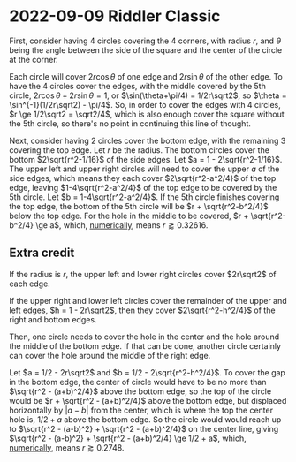 2022-09-09 Riddler Classic
==========================
First, consider having 4 circles covering the 4 corners, with radius $r$,
and $\theta$ being the angle between the side of the square and the center
of the circle at the corner.

Each circle will cover $2r\cos\theta$ of one edge and $2r\sin\theta$ of
the other edge.  To have the 4 circles cover the edges, with the middle
covered by the 5th circle, $2r\cos\theta + 2r\sin\theta = 1$, or
$\sin(\theta+\pi/4) =  1/2r\sqrt2$, so
$\theta = \sin^{-1}(1/2r\sqrt2) - \pi/4$.  So, in order to cover the
edges with 4 circles, $r \ge 1/2\sqrt2 = \sqrt2/4$, which is also enough
cover the square without the 5th circle, so there's no point in continuing
this line of thought.

Next, consider having 2 circles cover the bottom edge, with the remaining 3
covering the top edge.  Let $r$ be the radius.  The bottom circles cover
the bottom $2\sqrt{r^2-1/16}$ of the side edges.  Let
$a = 1 - 2\sqrt{r^2-1/16}$.  The upper left and upper right circles will need
to cover the upper $a$ of the side edges, which means they each cover
$2\sqrt{r^2-a^2/4}$ of the top edge, leaving $1-4\sqrt{r^2-a^2/4}$ of the
top edge to be covered by the 5th circle.  Let $b = 1-4\sqrt{r^2-a^2/4}$.
If the 5th circle finishes covering the top edge, the bottom of the 5th
circle will be $r + \sqrt{r^2-b^2/4}$ below the top edge.  For the hole
in the middle to be covered, $r + \sqrt{r^2-b^2/4} \ge a$, which,
[numerically](2022090c.hs), means $r \gtrapprox 0.32616$.

Extra credit
------------
If the radius is $r$, the upper left and lower right circles cover
$2r\sqrt2$ of each edge.

If the upper right and lower left circles cover the remainder of the
upper and left edges, $h = 1 - 2r\sqrt2$, then they cover
$2\sqrt{r^2-h^2/4}$ of the right and bottom edges.

Then, one circle needs to cover the hole in the center and the hole around
the middle of the bottom edge.  If that can be done, another circle certainly
can cover the hole around the middle of the right edge.

Let $a = 1/2 - 2r\sqrt2$ and $b = 1/2 - 2\sqrt{r^2-h^2/4}$.  To cover the
gap in the bottom edge, the center of circle would have to be no more than
$\sqrt{r^2 - (a+b)^2/4}$ above the bottom edge, so the top of the circle
would be $r + \sqrt{r^2 - (a+b)^2/4}$ above the bottom edge, but displaced
horizontally by $|a-b|$ from the center, which is where the top the center
hole is, $1/2 + a$ above the bottom edge.  So the circle would would reach
up to $\sqrt{r^2 - (a-b)^2} + \sqrt{r^2 - (a+b)^2/4}$ on the center line,
giving $\sqrt{r^2 - (a-b)^2} + \sqrt{r^2 - (a+b)^2/4} \ge 1/2 + a$, which,
[numerically](2022090c.hs), means $r \gtrapprox 0.2748$.
